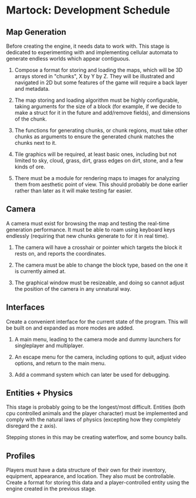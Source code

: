 Martock: Development Schedule
================================================================================

Map Generation
--------------------------------------------------------------------------------
Before creating the engine, it needs data to work with. This stage is dedicated
to experimenting with and implementing cellular automata to generate endless
worlds which appear contiguous.

1. Compose a format for storing and loading the maps, which will be 3D arrays
   stored in "chunks", X by Y by Z. They will be illustrated and navigated in 2D
   but some features of the game will require a back layer and metadata.

2. The map storing and loading algorithm must be highly configurable, taking
   arguments for the size of a block (for example, if we decide to make a struct
   for it in the future and add/remove fields), and dimensions of the chunk.

3. The functions for generating chunks, or chunk regions, must take other chunks
   as arguments to ensure the generated chunk matches the chunks next to it.

4. Tile graphics will be required, at least basic ones, including but not
   limited to sky, cloud, grass, dirt, grass edges on dirt, stone, and a few
   kinds of ore.

5. There must be a module for rendering maps to images for analyzing them from
   aesthetic point of view. This should probably be done earlier rather than
   later as it will make testing far easier.

Camera
--------------------------------------------------------------------------------
A camera must exist for browsing the map and testing the real-time generation
performance. It must be able to roam using keyboard keys endlessly (requiring
that new chunks generate to for it in real time).

1. The camera will have a crosshair or pointer which targets the block it rests
   on, and reports the coordinates.

2. The camera must be able to change the block type, based on the one it is
   currently aimed at.

3. The graphical window must be resizeable, and doing so cannot adjust the
   position of the camera in any unnatural way.

Interfaces
--------------------------------------------------------------------------------
Create a convenient interface for the current state of the program. This will be
built on and expanded as more modes are added.

1. A main menu, leading to the camera mode and dummy launchers for singleplayer
   and multiplayer.

2. An escape menu for the camera, including options to quit, adjust video
   options, and return to the main menu.

3. Add a command system which can later be used for debugging.

Entities + Physics
--------------------------------------------------------------------------------
This stage is probably going to be the longest/most difficult. Entities (both
cpu controlled animals and the player character) must be implemented and comply
with the natural laws of physics (excepting how they completely disregard the
z axis).

Stepping stones in this may be creating waterflow, and some bouncy balls.

Profiles
--------------------------------------------------------------------------------
Players must have a data structure of their own for their inventory, equipment,
appearance, and location. They also must be controllable. Create a format for
storing this data and a player-controlled entity using the engine created in the
previous stage.
